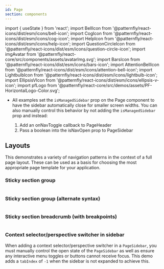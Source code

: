 ```yaml
---
id: Page
section: components
---
```


import { useState } from 'react';
import BellIcon from '@patternfly/react-icons/dist/esm/icons/bell-icon';
import CogIcon from '@patternfly/react-icons/dist/esm/icons/cog-icon';
import HelpIcon from '@patternfly/react-icons/dist/esm/icons/help-icon';
import QuestionCircleIcon from '@patternfly/react-icons/dist/esm/icons/question-circle-icon';
import imgAvatar from '@patternfly/react-core/src/components/assets/avatarImg.svg';
import BarsIcon from '@patternfly/react-icons/dist/esm/icons/bars-icon';
import AttentionBellIcon from '@patternfly/react-icons/dist/esm/icons/attention-bell-icon';
import LightbulbIcon from '@patternfly/react-icons/dist/esm/icons/lightbulb-icon';
import EllipsisVIcon from '@patternfly/react-icons/dist/esm/icons/ellipsis-v-icon';
import pfLogo from '@patternfly/react-core/src/demos/assets/PF-HorizontalLogo-Color.svg';

- All examples set the `isManagedSidebar` prop on the Page component to have the sidebar automatically close for smaller screen widths. You can also manually control this behavior by not adding the `isManagedSidebar` prop and instead:

  1. Add an onNavToggle callback to PageHeader
  2. Pass a boolean into the isNavOpen prop to PageSidebar

## Layouts

This demonstrates a variety of navigation patterns in the context of a full page layout. These can be used as a basis for choosing the most appropriate page template for your application.

### Sticky section group

```ts file='./examples/Page/PageStickySectionGroup.tsx' isFullscreen

```

### Sticky section group (alternate syntax)

```ts file='./examples/Page/PageStickySectionGroupAlternate.tsx' isFullscreen

```

### Sticky section breadcrumb (with breakpoints)

```ts file='./examples/Page/PageStickySectionBreadcrumb.tsx' isFullscreen

```

### Context selector/perspective switcher in sidebar

When adding a context selector/perspective switcher in a `PageSidebar`, you must manually control the open state of the `PageSidebar` as well as ensure any interactive menu toggles or buttons cannot receive focus. This demo adds a `tabIndex` of `-1` when the sidebar is not expanded to achieve this.

```ts file='./examples/Page/PageContextSelector.tsx' isFullscreen

```
